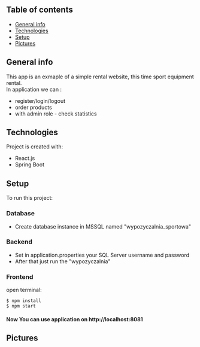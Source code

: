 ## Table of contents
* [General info](#general-info)
* [Technologies](#technologies)
* [Setup](#setup)
* [Pictures](#pictures)

## General info
This app is an exmaple of a simple rental website, this time sport equipment rental.  
In application we can :  
* register/login/logout
* order products
* with admin role - check statistics
	
## Technologies
Project is created with:
* React.js
* Spring Boot
	
## Setup
To run this project:  

### Database
* Create database instance in MSSQL named "wypozyczalnia_sportowa"

### Backend
* Set in application.properties your SQL Server username and password
* After that just run the "wypozyczalnia"

### Frontend
open terminal:  
```
$ npm install
$ npm start
```
#### Now You can use application on http://localhost:8081
## Pictures

